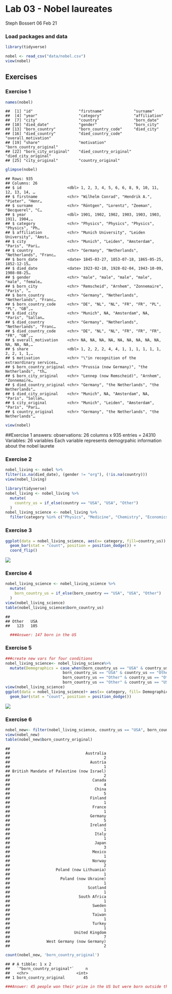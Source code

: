 Lab 03 - Nobel laureates
================
Steph Bossert
06 Feb 21

### Load packages and data

``` r
library(tidyverse) 
```

``` r
nobel <- read_csv("data/nobel.csv")
view(nobel)
```

## Exercises

### Exercise 1

``` r
names(nobel)
```

    ##  [1] "id"                    "firstname"             "surname"              
    ##  [4] "year"                  "category"              "affiliation"          
    ##  [7] "city"                  "country"               "born_date"            
    ## [10] "died_date"             "gender"                "born_city"            
    ## [13] "born_country"          "born_country_code"     "died_city"            
    ## [16] "died_country"          "died_country_code"     "overall_motivation"   
    ## [19] "share"                 "motivation"            "born_country_original"
    ## [22] "born_city_original"    "died_country_original" "died_city_original"   
    ## [25] "city_original"         "country_original"

``` r
glimpse(nobel)
```

    ## Rows: 935
    ## Columns: 26
    ## $ id                    <dbl> 1, 2, 3, 4, 5, 6, 6, 8, 9, 10, 11, 12, 13, 14, …
    ## $ firstname             <chr> "Wilhelm Conrad", "Hendrik A.", "Pieter", "Henr…
    ## $ surname               <chr> "Röntgen", "Lorentz", "Zeeman", "Becquerel", "C…
    ## $ year                  <dbl> 1901, 1902, 1902, 1903, 1903, 1903, 1911, 1904,…
    ## $ category              <chr> "Physics", "Physics", "Physics", "Physics", "Ph…
    ## $ affiliation           <chr> "Munich University", "Leiden University", "Amst…
    ## $ city                  <chr> "Munich", "Leiden", "Amsterdam", "Paris", "Pari…
    ## $ country               <chr> "Germany", "Netherlands", "Netherlands", "Franc…
    ## $ born_date             <date> 1845-03-27, 1853-07-18, 1865-05-25, 1852-12-15…
    ## $ died_date             <date> 1923-02-10, 1928-02-04, 1943-10-09, 1908-08-25…
    ## $ gender                <chr> "male", "male", "male", "male", "male", "female…
    ## $ born_city             <chr> "Remscheid", "Arnhem", "Zonnemaire", "Paris", "…
    ## $ born_country          <chr> "Germany", "Netherlands", "Netherlands", "Franc…
    ## $ born_country_code     <chr> "DE", "NL", "NL", "FR", "FR", "PL", "PL", "GB",…
    ## $ died_city             <chr> "Munich", NA, "Amsterdam", NA, "Paris", "Sallan…
    ## $ died_country          <chr> "Germany", "Netherlands", "Netherlands", "Franc…
    ## $ died_country_code     <chr> "DE", "NL", "NL", "FR", "FR", "FR", "FR", "GB",…
    ## $ overall_motivation    <chr> NA, NA, NA, NA, NA, NA, NA, NA, NA, NA, NA, NA,…
    ## $ share                 <dbl> 1, 2, 2, 2, 4, 4, 1, 1, 1, 1, 1, 1, 2, 2, 1, 1,…
    ## $ motivation            <chr> "\"in recognition of the extraordinary services…
    ## $ born_country_original <chr> "Prussia (now Germany)", "the Netherlands", "th…
    ## $ born_city_original    <chr> "Lennep (now Remscheid)", "Arnhem", "Zonnemaire…
    ## $ died_country_original <chr> "Germany", "the Netherlands", "the Netherlands"…
    ## $ died_city_original    <chr> "Munich", NA, "Amsterdam", NA, "Paris", "Sallan…
    ## $ city_original         <chr> "Munich", "Leiden", "Amsterdam", "Paris", "Pari…
    ## $ country_original      <chr> "Germany", "the Netherlands", "the Netherlands"…

``` r
view(nobel)
```

\#\#Exercise 1 answers: observations: 26 columns x 935 entries = 24310
Variables: 26 variables Each variable represents demogrpahic information
about the nobel laurete

### Exercise 2

``` r
nobel_living <- nobel %>%
filter(is.na(died_date), (gender != "org"), (!is.na(country)))
view(nobel_living)

library(tidyverse)
nobel_living <- nobel_living %>%
  mutate(
    country_us = if_else(country == "USA", "USA", "Other")
  )
nobel_living_science <- nobel_living %>%
  filter(category %in% c("Physics", "Medicine", "Chemistry", "Economics"))
```

### Exercise 3

``` r
ggplot(data = nobel_living_science, aes(x= category, fill=country_us)) +
  geom_bar(stat = "count", position = position_dodge()) +
  coord_flip()
```

![](lab-03_files/figure-gfm/unnamed-chunk-3-1.png)<!-- -->

### Exercise 4

``` r
nobel_living_science <- nobel_living_science %>%
  mutate(
    born_country_us = if_else(born_country == "USA", "USA", "Other")
  )
view(nobel_living_science)
table(nobel_living_science$born_country_us)
```

    ## 
    ## Other   USA 
    ##   123   105

``` r
  ###Answer: 147 born in the US
```

### Exercise 5

``` r
###create new vars for four conditions 
nobel_living_science<- nobel_living_science%>% 
  mutate(Demographics = case_when(born_country_us == "USA" & country_us == "USA" ~ "Born & Won in USA", #condition 1
                         born_country_us == "USA" & country_us == "Other" ~ "Born in USA, Won in Other Country", #condition 2
                         born_country_us == "Other" & country_us == "Other" ~ "Born & Won in Other Country", #condition 3
                         born_country_us == "Other" & country_us == "USA" ~ "Born in Other Country, Won in USA")) #condition 4
view(nobel_living_science)
ggplot(data = nobel_living_science)+ aes(x= category, fill= Demographics) +
  geom_bar(stat = "count", position = position_dodge())
```

![](lab-03_files/figure-gfm/unnamed-chunk-5-1.png)<!-- -->

### Exercise 6

``` r
nobel_new<- filter(nobel_living_science, country_us == "USA", born_country_original != "USA")
view(nobel_new)
table(nobel_new$born_country_original)
```

    ## 
    ##                                 Australia 
    ##                                         2 
    ##                                   Austria 
    ##                                         1 
    ## British Mandate of Palestine (now Israel) 
    ##                                         2 
    ##                                    Canada 
    ##                                         4 
    ##                                     China 
    ##                                         5 
    ##                                   Finland 
    ##                                         1 
    ##                                    France 
    ##                                         1 
    ##                                   Germany 
    ##                                         5 
    ##                                   Ireland 
    ##                                         1 
    ##                                     Italy 
    ##                                         1 
    ##                                     Japan 
    ##                                         3 
    ##                                    Mexico 
    ##                                         1 
    ##                                    Norway 
    ##                                         2 
    ##                    Poland (now Lithuania) 
    ##                                         1 
    ##                      Poland (now Ukraine) 
    ##                                         1 
    ##                                  Scotland 
    ##                                         1 
    ##                              South Africa 
    ##                                         1 
    ##                                    Sweden 
    ##                                         1 
    ##                                    Taiwan 
    ##                                         1 
    ##                                    Turkey 
    ##                                         1 
    ##                            United Kingdom 
    ##                                         7 
    ##                West Germany (now Germany) 
    ##                                         2

``` r
count(nobel_new, 'born_country_original')
```

    ## # A tibble: 1 x 2
    ##   `"born_country_original"`     n
    ##   <chr>                     <int>
    ## 1 born_country_original        45

``` r
###Answer: 45 people won their prize in the US but were born outside the US. The Uk has the most amount of winners (7) born there but who won their prize in the US. 
```
